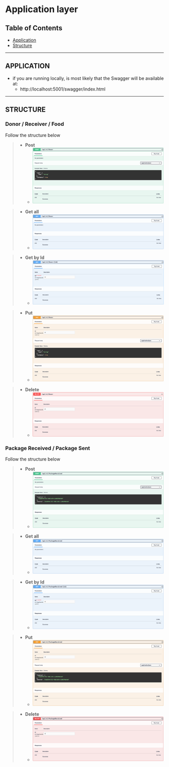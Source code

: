 # Application layer

## Table of Contents

- [Application](#application)
- [Structure](#structure)

---

## **APPLICATION**

- if you are running locally, is most likely that the Swagger will be available at:
  - http://localhost:5001/swagger/index.html

---

## **STRUCTURE**

### Donor / Receiver / Food 
Follow the structure below
>- **Post**
   >    - ![readmeImgs/EntityPost.png](readmeImgs/EntityPost.png)

>- **Get all**
   >    - ![readmeImgs/EntityGetAll.png](readmeImgs/EntityGetAll.png)

>- **Get by Id**
   >    - ![readmeImgs/EntityGetId.png](readmeImgs/EntityGetId.png)

>- **Put**
   >    - ![readmeImgs/EntityPut.png](readmeImgs/EntityPut.png)

>- **Delete**
   >    - ![readmeImgs/EntityDelete.png](readmeImgs/EntityDelete.png)


### Package Received / Package Sent
Follow the structure below
>- **Post**
   >    - ![readmeImgs/PackagePost.png](readmeImgs/PackagePost.png)

>- **Get all**
   >    - ![readmeImgs/PackageGetAll.png](readmeImgs/PackageGetAll.png)

>- **Get by Id**
   >    - ![readmeImgs/PackageGetId.png](readmeImgs/PackageGetId.png)

>- **Put**
   >    - ![readmeImgs/PackagePut.png](readmeImgs/PackagePut.png)

>- **Delete**
   >    - ![readmeImgs/PackageDelete.png](readmeImgs/PackageDelete.png)